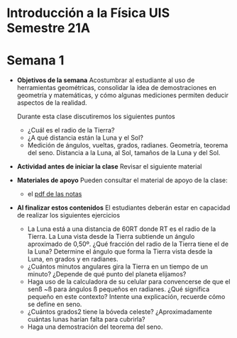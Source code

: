 # Introducción a la Física UIS Semestre 21A
# Semana 1

+ **Objetivos de la semana**
Acostumbrar al estudiante al uso de herramientas geométricas, consolidar la idea de demostraciones en geometría y matemáticas, y cómo algunas mediciones permiten deducir aspectos de la realidad.

  Durante esta clase discutiremos los siguientes puntos
  + ¿Cuál es el radio de la Tierra?
  + ¿A qué distancia están la Luna y el Sol?
  + Medición de ángulos, vueltas, grados, radianes. Geometría, teorema del seno. Distancia a la Luna, al Sol, tamaños de la Luna y del Sol.

+ **Actividad antes de iniciar la clase**
Revisar el siguiente material

+ **Materiales de apoyo**
Pueden consultar el material de apoyo de la clase:
  + el [pdf de las notas](Clases/Materiales/Cls1_IntroFis.pdf)

+ **Al finalizar estos contenidos** El estudiantes deberán estar en capacidad de realizar los siguientes ejercicios
    + La Luna está a una distancia de 60RT donde RT  es el radio de la Tierra. La Luna vista desde la Tierra subtiende un ángulo aproximado de 0,50º. ¿Qué fracción del radio de la Tierra tiene el de la Luna? Determine el ángulo que forma la Tierra vista desde la Luna, en grados y en radianes.
    + ¿Cuántos minutos angulares gira la Tierra en un tiempo de un minuto? ¿Depende de qué punto del planeta elijamos?
    + Haga uso de la calculadora de su celular para convencerse de que el senß ~ß para ángulos ß pequeños en radianes. ¿Qué significa pequeño en este contexto? Intente una explicación, recuerde cómo se define en seno.
    + ¿Cuántos grados2 tiene la bóveda celeste? ¿Aproximadamente cuántas lunas harían falta para cubrirla?
    + Haga una demostración del teorema del seno.
